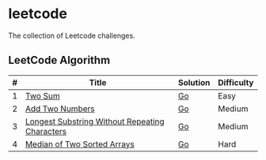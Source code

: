 # leetcode

The collection of Leetcode challenges.

## LeetCode Algorithm

| # | Title | Solution | Difficulty |
|---|-------|----------|------------|
|1|[Two Sum](https://leetcode.com/problems/two-sum/)|[Go](./algorithms/golang/twoSum/twoSum.go)|Easy|
|2|[Add Two Numbers](https://leetcode.com/problems/add-two-numbers/)|[Go](./algorithms/golang/addTwoNumber/addTwoNumber.go)|Medium|
|3|[Longest Substring Without Repeating Characters](https://leetcode.com/problems/longest-substring-without-repeating-characters/description/)|[Go](./algorithms/golang/leet03/leet03.go)|Medium|
|4|[Median of Two Sorted Arrays](https://leetcode.com/problems/median-of-two-sorted-arrays/)|[Go](./algorithms/golang/leet04/leet04.go)|Hard|
